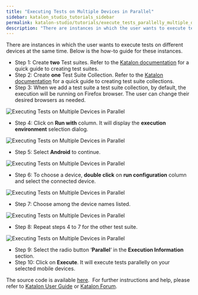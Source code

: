 ```yaml
---
title: "Executing Tests on Multiple Devices in Parallel"
sidebar: katalon_studio_tutorials_sidebar
permalink: katalon-studio/tutorials/execute_tests_parallelly_multiple_devices.html
description: "There are instances in which the user wants to execute tests on different devices parallelly. This is the how-to guide for these instances."
---
```

[](#)

There are instances in which the user wants to execute tests on different devices at the same time. Below is the how-to guide for these instances.

*   Step 1: Create **two** Test suites. Refer to the [Katalon documentatio](https://docs.katalon.com/x/mAvR)[n](https://docs.katalon.com/x/7AAM) for a quick guide to creating test suites.
*   Step 2: Create **one** Test Suite Collection. Refer to the [Katalon documentation](https://docs.katalon.com/x/NgvR) for a quick guide to creating test suite collections.
*   Step 3: When we add a test suite a test suite collection, by default, the execution will be running on Firefox browser. The user can change their desired browsers as needed.

![Executing Tests on Multiple Devices in Parallel ](../../images/katalon-studio/tutorials/execute_tests_parallelly_multiple_devices/Executing-Tests-on-Multiple-Devices-in-Parallel-3.png)

*   Step 4: Click on **Run with** column. It will display the **execution environment** selection dialog.

![Executing Tests on Multiple Devices in Parallel](../../images/katalon-studio/tutorials/execute_tests_parallelly_multiple_devices/Executing-Tests-on-Multiple-Devices-in-Parallel-4.png)

*   Step 5: Select **Android** to continue.

![Executing Tests on Multiple Devices in Parallel](../../images/katalon-studio/tutorials/execute_tests_parallelly_multiple_devices/Executing-Tests-on-Multiple-Devices-in-Parallel-5.png)

*   Step 6: To choose a device, **double click** on **run configuration** column and select the connected device.

![Executing Tests on Multiple Devices in Parallel](../../images/katalon-studio/tutorials/execute_tests_parallelly_multiple_devices/Executing-Tests-on-Multiple-Devices-in-Parallel-6.png)

*   Step 7: Choose among the device names listed.

![Executing Tests on Multiple Devices in Parallel ](../../images/katalon-studio/tutorials/execute_tests_parallelly_multiple_devices/Executing-Tests-on-Multiple-Devices-in-Parallel-7.png)

*   Step 8: Repeat steps 4 to 7 for the other test suite.

![Executing Tests on Multiple Devices in Parallel](../../images/katalon-studio/tutorials/execute_tests_parallelly_multiple_devices/Executing-Tests-on-Multiple-Devices-in-Parallel-8.png)

*   Step 9: Select the radio button ‘**Parallel**‘ in the **Execution Information** section.
*   Step 10: Click on **Execute**. It will execute tests parallelly on your selected mobile devices.

The source code is available [here](https://github.com/katalon-studio/katalon-mobile-automation).  For further instructions and help, please refer to [Katalon User Guide](https://docs.katalon.com/x/oArR) or [Katalon Forum](https://forum.katalon.com/).

[](#modal-id-popup)